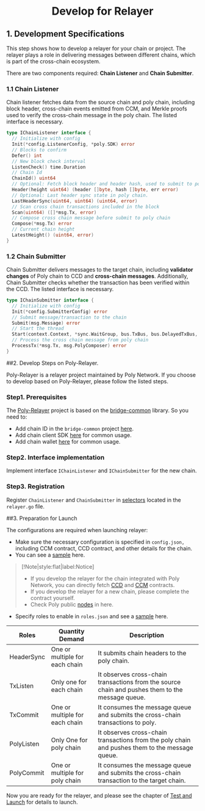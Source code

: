 <h1 align="center">Develop for Relayer</h1>

## 1. Development Specifications

This step shows how to develop a relayer for your chain or project. The relayer plays a role in delivering messages between different chains, which is part of the cross-chain ecosystem. 

There are two components required: **Chain Listener** and **Chain Submitter**. 

### 1.1 Chain Listener
Chain listener fetches data from the source chain and poly chain, including block header, cross-chain events emitted from CCM, and Merkle proofs used to verify the cross-chain message in the poly chain.
The listed interface is necessary.

```go
type IChainListener interface {
  // Initialize with config
  Init(*config.ListenerConfig, *poly.SDK) error
  // Blocks to confirm
  Defer() int
  // New block check interval
  ListenCheck() time.Duration
  // Chain Id
  ChainId() uint64
  // Optional: Fetch block header and header hash, used to submit to poly chain for verifications
  Header(height uint64) (header []byte, hash []byte, err error)
  // Optional: Last header sync state in poly chain.
  LastHeaderSync(uint64, uint64) (uint64, error)
  // Scan cross chain transactions included in the block
  Scan(uint64) ([]*msg.Tx, error)
  // Compose cross chain message before submit to poly chain
  Compose(*msg.Tx) error
  // Current chain height
  LatestHeight() (uint64, error)
}
```

### 1.2 Chain Submitter
Chain Submitter delivers messages to the target chain, including **validator changes** of Poly chain to CCD and **cross-chain messages**.
Additionally, Chain Submitter checks whether the transaction has been verified within the CCD.
The listed interface is necessary.

```go
type IChainSubmitter interface {
  // Initialize with config
  Init(*config.SubmitterConfig) error
  // Submit message/transaction to the chain
  Submit(msg.Message) error
  // Start the thread
  Start(context.Context, *sync.WaitGroup, bus.TxBus, bus.DelayedTxBus, msg.PolyComposer) error  
  // Process the cross chain message from poly chain
  ProcessTx(*msg.Tx, msg.PolyComposer) error
}
```
##2. Develop Steps on Poly-Relayer.

Poly-Relayer is a relayer project maintained by Poly Network.
If you choose to develop based on Poly-Relayer, please follow the listed steps.

### Step1. Prerequisites
The [Poly-Relayer](https://github.com/polynetwork/poly-relayer) project is based on the [bridge-common](https://github.com/polynetwork/bridge-common) library. So you need to:
 - Add chain ID in the `bridge-common` project [here](https://github.com/polynetwork/bridge-common/tree/main/base).
 - Add chain client SDK [here](https://github.com/polynetwork/bridge-common/treemain/chains) for common usage.
 - Add chain wallet [here](https://github.com/polynetwork/bridge-common/tree/main/wallet) for common usage.

### Step2. Interface implementation
Implement interface `IChainListener` and `IChainSubmitter` for the new chain. 

### Step3. Registration 
Register `ChainListener` and `ChainSubmitter` in [selectors](https://github.com/polynetwork/poly-relayer/blob/main/relayer/relayer.go#L73) located in the `relayer.go` file.

##3. Preparation for Launch

The configurations are required when launching relayer:

- Make sure the necessary configuration is specified in `config.json,` including CCM contract, CCD contract, and other details for the chain.
- You can see a [sample](https://github.com/polynetwork/poly-relayer/blob/main/config.sample.json) here.

> [!Note|style:flat|label:Notice]
>
> - If you develop the relayer for the chain integrated with Poly Network, you can directly fetch [CCD](../../Core_Smart_Contract/Contract/CCD.md) and [CCM](../../Core_Smart_Contract/Contract/CCM.md) contracts.
> - If you develop the relayer for a new chain, please complete the contract yourself.
> - Check Poly public [nodes](../../Core_Smart_Contract/Nodes/Nodes.md) in here.

- Specify roles to enable in `roles.json` and see a [sample](https://github.com/polynetwork/poly-relayer/blob/main/roles.sample.json) here. 

| Roles      | Quantity Demand                | Description                                                  |
| ---------- | ------------------------------ | ------------------------------------------------------------ |
| HeaderSync | One or multiple for each chain | It submits chain headers to the poly chain.                  |
| TxListen   | Only one for each chain        | It observes cross-chain transactions from the source chain and pushes them to the message queue. |
| TxCommit   | One or multiple for each chain | It consumes the message queue and submits the cross-chain transactions to poly. |
| PolyListen | Only One for poly chain        | It observes cross-chain transactions from the poly chain and pushes them to the message queue. |
| PolyCommit | One or multiple for poly chain | It consumes the message queue and submits the cross-chain transaction to the target chain. |


Now you are ready for the relayer, and please see the chapter of [Test and Launch](../../new_chain/launch_and_test/launch.md) for details to launch.

